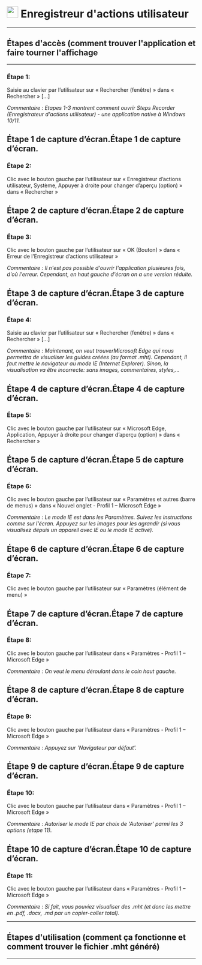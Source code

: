  <h1> <img src="https://static.wikia.nocookie.net/logopedia/images/c/c8/Steps_Recorder_2009.png/revision/latest?cb=20230101175525" width="30"> Enregistreur d'actions utilisateur</h1>

  
------------------------------------------------------------------------------------------------------------------

<h2>Étapes d'accès (comment trouver l'application et faire tourner l'affichage</h2>

------------------------------------------------------------------------------------------------------------------

<h3>Étape 1:</h3> Saisie au clavier par l’utilisateur sur « Rechercher (fenêtre) » dans « Rechercher » [...]

*Commentaire : Etapes 1-3 montrent comment ouvrir Steps Recorder (Enregistrateur d'actions utilisateur) - une application native à Windows 10/11.*

Étape 1 de capture d’écran.Étape 1 de capture d’écran. 
--------------------------------------------------------------------------------

<h3>Étape 2:</h3> Clic avec le bouton gauche par l’utilisateur sur « Enregistreur d’actions utilisateur, Système, Appuyer à droite pour changer d’aperçu (option) » dans « Rechercher »

Étape 2 de capture d’écran.Étape 2 de capture d’écran. 
--------------------------------------------------------------------------------

<h3>Étape 3:</h3> Clic avec le bouton gauche par l’utilisateur sur « OK (Bouton) » dans « Erreur de l’Enregistreur d’actions utilisateur »

*Commentaire : Il n'est pas possible d'ouvrir l'application plusieures fois, d'où l'erreur. Cependant, en haut gauche d'écran on a une version réduite.*

Étape 3 de capture d’écran.Étape 3 de capture d’écran. 
--------------------------------------------------------------------------------

<h3>Étape 4:</h3> Saisie au clavier par l’utilisateur sur « Rechercher (fenêtre) » dans « Rechercher » [...]

*Commentaire : Maintenant, on veut trouverMicrosoft Edge qui nous permettra de visualiser les guides créées (au format .mht). Cependant, il faut mettre le navigateur au mode IE (Internet Explorer). Sinon, la visualisation va être incorrecte: sans images, commentaires, styles,...*

Étape 4 de capture d’écran.Étape 4 de capture d’écran. 
--------------------------------------------------------------------------------

<h3>Étape 5:</h3> Clic avec le bouton gauche par l’utilisateur sur « Microsoft Edge, Application, Appuyer à droite pour changer d’aperçu (option) » dans « Rechercher »

Étape 5 de capture d’écran.Étape 5 de capture d’écran. 
-------------------------------------------------------------------------------- 

<h3>Étape 6:</h3> Clic avec le bouton gauche par l’utilisateur sur « Paramètres et autres (barre de menus) » dans « Nouvel onglet - Profil 1 – Microsoft​ Edge »

*Commentaire : Le mode IE est dans les Paramètres. Suivez les instructions comme sur l'écran. Appuyez sur les images pour les agrandir (si vous visualisez dépuis un appareil avec IE ou le mode IE activé).*

Étape 6 de capture d’écran.Étape 6 de capture d’écran. 
--------------------------------------------------------------------------------

<h3>Étape 7:</h3> Clic avec le bouton gauche par l’utilisateur sur « Paramètres (élément de menu) »

Étape 7 de capture d’écran.Étape 7 de capture d’écran. 
--------------------------------------------------------------------------------

<h3>Étape 8:</h3> Clic avec le bouton gauche par l’utilisateur dans « Paramètres - Profil 1 – Microsoft​ Edge »

*Commentaire : On veut le menu déroulant dans le coin haut gauche.*

Étape 8 de capture d’écran.Étape 8 de capture d’écran. 
--------------------------------------------------------------------------------

<h3>Étape 9:</h3> Clic avec le bouton gauche par l’utilisateur dans « Paramètres - Profil 1 – Microsoft​ Edge »

*Commentaire : Appuyez sur 'Navigateur par défaut'.*

Étape 9 de capture d’écran.Étape 9 de capture d’écran. 
-------------------------------------------------------------------------------- 

<h3>Étape 10:</h3> Clic avec le bouton gauche par l’utilisateur dans « Paramètres - Profil 1 – Microsoft​ Edge »

*Commentaire : Autoriser le mode IE par choix de 'Autoriser' parmi les 3 options (etape 11).*

Étape 10 de capture d’écran.Étape 10 de capture d’écran. 
--------------------------------------------------------------------------------

<h3>Étape 11:</h3> Clic avec le bouton gauche par l’utilisateur dans « Paramètres - Profil 1 – Microsoft​ Edge »

*Commentaire : Si fait, vous pouviez visualiser des .mht (et donc les mettre en .pdf, .docx, .md par un copier-coller total).*
  
------------------------------------------------------------------------------------------------------------------

<h2>Étapes d'utilisation (comment ça fonctionne et comment trouver le fichier .mht généré)</h2>

------------------------------------------------------------------------------------------------------------------

